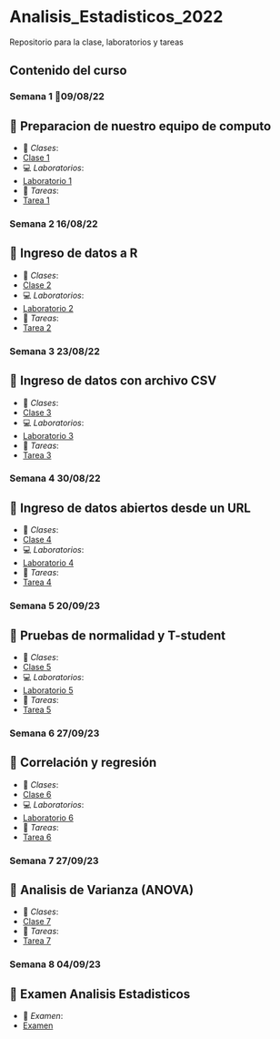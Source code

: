 # Analisis_Estadisticos_2022

Repositorio para la clase, laboratorios y tareas

## Contenido del curso

### Semana 1 :date:09/08/22

## :notebook: Preparacion de nuestro equipo de computo

+ :notebook_with_decorative_cover: _Clases_:
+ [Clase 1](Clases/Clase_1.R)
+ :computer: _Laboratorios_:
+ [Laboratorio 1](Lab_1_DiegoAxayacatl.pdf) 
+ :school_satchel: _Tareas_:
+ [Tarea 1](Tarea_1_DiegoAxayacatl.pdf)
 
### Semana 2 16/08/22
 
 ## :notebook: Ingreso de datos a R
  
  + :notebook_with_decorative_cover: _Clases_:
  + [Clase 2](Clases/Clase_2.R)
  + :computer: _Laboratorios_:
  + [Laboratorio 2](Laboratorios/Lab_3_DiegoAxayacatl.R)
  + :school_satchel: _Tareas_:
  + [Tarea 2](Tareas/Tarea_2_DiegoAxayacatl.pdf)
  
### Semana 3 23/08/22

 ## :notebook: Ingreso de datos con archivo CSV
  
  + :notebook_with_decorative_cover: _Clases_:
  + [Clase 3](Clases/Clase_3.R)
  + :computer: _Laboratorios_:
  + [Laboratorio 3](Laboratorios/Lab_3_DiegoAxayacatl.R)
  + :school_satchel: _Tareas_:
  + [Tarea 3](Tareas/Tarea_3_DiegoAxayacatl.pdf)
  
### Semana 4 30/08/22

 ## :notebook: Ingreso de datos abiertos desde un URL
  
  + :notebook_with_decorative_cover: _Clases_:
  + [Clase 4](Clases/Clase_4.R)
  + :computer: _Laboratorios_:
  + [Laboratorio 4](Laboratorios/Lab_4_DiegoAxayacatl.pdf)
  + :school_satchel: _Tareas_:
  + [Tarea 4](Tareas/Tarea_4_DiegoAxayacatl.pdf)

### Semana 5 20/09/23 

 ## :notebook: Pruebas de normalidad y T-student
  
  + :notebook_with_decorative_cover: _Clases_:
  + [Clase 5](Clases/Clase_5.R)
  + :computer: _Laboratorios_:
  + [Laboratorio 5](Laboratorios/Lab_5_DiegoAxayacatl.pdf)
  + :school_satchel: _Tareas_:
  + [Tarea 5](Tareas/Tarea_5_DiegoAxayacatl.pdf)
 
### Semana 6 27/09/23  

 ## :notebook: Correlación y regresión 
  
  + :notebook_with_decorative_cover: _Clases_:
  + [Clase 6](Clases/Clase_6.R)
  + :computer: _Laboratorios_:
  + [Laboratorio 6](Laboratorios/Lab_6_DiegoAxayacatl.pdf)
  + :school_satchel: _Tareas_:
  + [Tarea 6](Tareas/Tarea_6_DiegoAxayacatl.pdf)
  
  ### Semana 7 27/09/23 

 ## :notebook: Analisis de Varianza (ANOVA)
  
  + :notebook_with_decorative_cover: _Clases_:
  + [Clase 7](Clases/Clase_7.R)
  + :school_satchel: _Tareas_:
  + [Tarea 7](Tareas/Tarea_7_DiegoAxayacatl.R)
  
   ### Semana 8 04/09/23 

 ## :notebook: Examen Analisis Estadisticos
  
  + :page_with_curl: _Examen_:
  + [Examen](Examen-Analisis-Estadisticos.pdf)
